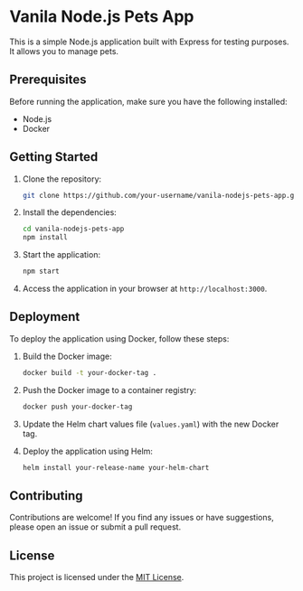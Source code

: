 # Vanila Node.js Pets App

This is a simple Node.js application built with Express for testing purposes. It allows you to manage pets.

## Prerequisites

Before running the application, make sure you have the following installed:

- Node.js
- Docker

## Getting Started

1. Clone the repository:

    ```bash
    git clone https://github.com/your-username/vanila-nodejs-pets-app.git
    ```

2. Install the dependencies:

    ```bash
    cd vanila-nodejs-pets-app
    npm install
    ```

3. Start the application:

    ```bash
    npm start
    ```

4. Access the application in your browser at `http://localhost:3000`.

## Deployment

To deploy the application using Docker, follow these steps:

1. Build the Docker image:

    ```bash
    docker build -t your-docker-tag .
    ```

2. Push the Docker image to a container registry:

    ```bash
    docker push your-docker-tag
    ```

3. Update the Helm chart values file (`values.yaml`) with the new Docker tag.

4. Deploy the application using Helm:

    ```bash
    helm install your-release-name your-helm-chart
    ```

## Contributing

Contributions are welcome! If you find any issues or have suggestions, please open an issue or submit a pull request.

## License

This project is licensed under the [MIT License](LICENSE).
